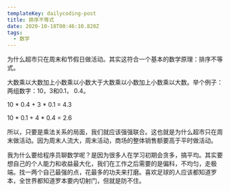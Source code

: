 ```yaml
---
templateKey: dailycoding-post
title: 排序不等式
date: 2020-10-18T00:46:10.828Z
tags:
  - 数学
---
```

为什么超市只在周末和节假日做活动。其实这符合一个基本的数学原理：排序不等式。

大数乘以大数加上小数乘以小数大于大数乘以小数加上小数乘以大数。举个例子：两组数字：10，3和0.1， 0.4。

10 * 0.4 + 3 * 0.1 = 4.3

10 * 0.1 + 4 * 0.4 = 2.6

所以，只要是乘法关系的局面，我们就应该强强联合。这也就是为什么超市只在周末做活动。因为周末人流大，周末活动，商场的整体销售额要高于平时做活动。

我为什么要给程序员聊数学呢？是因为很多人在学习初期会贪多，搞平均。其实要想自己的个人能力和收益最大化，我们在工作之后需要的是偏科，不均匀，走极端。找一两个自己最强的点，花最多的功夫来打磨。喜欢足球的人应该都知道罗本，全世界都知道罗本要内切射门，但就是防不住。
